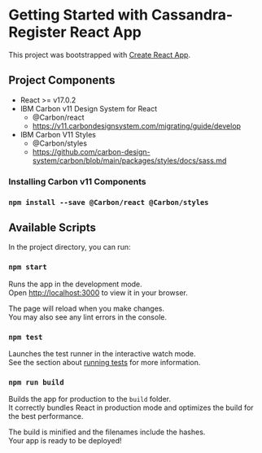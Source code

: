 # Getting Started with Cassandra-Register React App

This project was bootstrapped with [Create React App](https://github.com/facebook/create-react-app).

## Project Components

* React >= v17.0.2
* IBM Carbon v11 Design System for React
  * @Carbon/react
  * https://v11.carbondesignsystem.com/migrating/guide/develop
* IBM Carbon V11 Styles  
  * @Carbon/styles
  * https://github.com/carbon-design-system/carbon/blob/main/packages/styles/docs/sass.md
  
### Installing Carbon v11 Components

### `npm install --save @Carbon/react @Carbon/styles`

## Available Scripts

In the project directory, you can run:

### `npm start`

Runs the app in the development mode.\
Open [http://localhost:3000](http://localhost:3000) to view it in your browser.

The page will reload when you make changes.\
You may also see any lint errors in the console.

### `npm test`

Launches the test runner in the interactive watch mode.\
See the section about [running tests](https://facebook.github.io/create-react-app/docs/running-tests) for more information.

### `npm run build`

Builds the app for production to the `build` folder.\
It correctly bundles React in production mode and optimizes the build for the best performance.

The build is minified and the filenames include the hashes.\
Your app is ready to be deployed!
